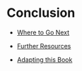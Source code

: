 # Conclusion

* [Where to Go Next](/conclusion/where-to-go-next.md)

* [Further Resources](/conclusion/further-resources.md)

* [Adapting this Book](/conclusion/adapting-this-book.md)